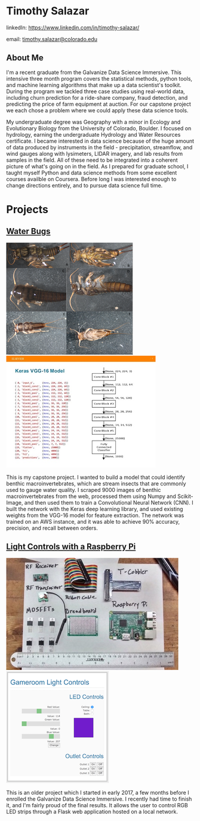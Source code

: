 # Timothy Salazar
linkedIn: https://www.linkedin.com/in/timothy-salazar/

email: timothy.salazar@colorado.edu

## About Me

I'm a recent graduate from the Galvanize Data Science Immersive. This intensive three month program covers the statistical methods, python tools, and machine learning algorithms that make up a data scientist's toolkit. During the program we tackled three case studies using real-world data, including churn prediction for a ride-share company, fraud detection, and predicting the price of farm equipment at auction. For our capstone project we each chose a problem where we could apply these data science tools. 

My undergraduate degree was Geography with a minor in Ecology and Evolutionary Biology from the University of Colorado, Boulder. I focused on hydrology, earning the undergraduate Hydrology and Water Resources certificate. I became interested in data science because of the huge amount of data produced by instruments in the field - precipitation, streamflow, and wind gauges along with lysimeters, LIDAR imagery, and lab results from samples in the field. All of these need to be integrated into a coherent picture of what's going on in the field. As I prepared for graduate school, I taught myself Python and data science methods from some excellent courses availble on Coursera. Before long I was interested enough to change directions entirely, and to pursue data science full time. 

# Projects
## [Water Bugs](https://github.com/timothy-salazar/water-bugs "Water Bugs Repository")
<img src="images/plecoptera_site_1.png" height=300><img src="images/transfer-learning.jpg" height=300>

This is my capstone project. I wanted to build a model that could identify benthic macroinvertebrates, which are stream insects that are commonly used to gauge water quality. I scraped 9000 images of benthic macroinvertebrates from the web, processed them using Numpy and Scikit-Image, and then used them to train a Convolutional Neural Network (CNN). I built the network with the Keras deep learning library, and used existing weights from the VGG-16 model for feature extraction. The network was trained on an AWS instance, and it was able to achieve 90% accuracy, precision, and recall between orders.
## [Light Controls with a Raspberry Pi](https://github.com/timothy-salazar/light_controls "Light Controls Repository")
<img src="images/light_control_setup.jpg" height=300><img src="images/light_control_webpage.png" height=300>

This is an older project which I started in early 2017, a few months before I enrolled the Galvanize Data Science Immersive. I recently had time to finish it, and I'm fairly proud of the final results. It allows the user to control RGB LED strips through a Flask web application hosted on a local network. 

